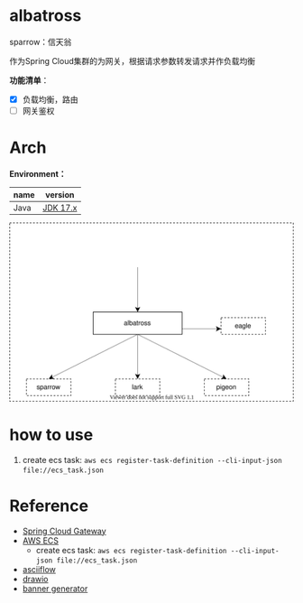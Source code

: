 # albatross
sparrow：信天翁

作为Spring Cloud集群的为网关，根据请求参数转发请求并作负载均衡

**功能清单**：

- [X] 负载均衡，路由
- [ ] 网关鉴权

# Arch
**Environment：**

| name   | version                                                        |
|--------|----------------------------------------------------------------|
| Java   | [JDK 17.x](https://www.oracle.com/java/technologies/downloads) |           |

![网关地图](../doc/albatross_arch.svg)

# how to use
1. create ecs task: `aws ecs register-task-definition --cli-input-json file://ecs_task.json`

# Reference
- [Spring Cloud Gateway](https://spring.io/projects/spring-cloud-gateway)
- [AWS ECS](https://docs.aws.amazon.com/ecs/index.html)
  - create ecs task: `aws ecs register-task-definition --cli-input-json file://ecs_task.json` 
- [asciiflow](https://asciiflow.cn/)
- [drawio](https://app.diagrams.net/)
- [banner generator](https://patorjk.com/software/taag/)